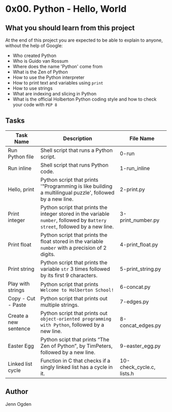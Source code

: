 # 0x00. Python - Hello, World

## What you should learn from this project

At the end of this project you are expected to be able to explain to anyone, without the help of Google:
* Who created Python
* Who is Guido van Rossum
* Where does the name 'Python' come from
* What is the Zen of Python
* How to use the Python interpreter
* How to print text and variables using `print`
* How to use strings
* What are indexing and slicing in Python
* What is the official Holberton Python coding style and how to check your code with `PEP 8`

## Tasks

| Task Name | Description | File Name |
| --------- | ----------- | --------- |
| Run Python file | Shell script that runs a Python script. | 0-run |
| Run inline | Shell script that runs Python code. | 1-run_inline |
| Hello, print | Python script that prints '"Programming is like building a multilingual puzzle', followed by a new line. | 2-print.py |
| Print integer | Python script that prints the integer stored in the variable `number`, followed by `Battery street`, followed by a new line. | 3-print_number.py |
| Print float | Python script that prints the float stored in the variable `number` with a precision of 2 digits. | 4-print_float.py |
| Print string | Python script that prints the variable `str` 3 times followed  by its first 9 characters. | 5-print_string.py |
| Play with strings | Python script that prints `Welcome to Holberton School!` | 6-concat.py |
| Copy - Cut - Paste | Python script that prints out multiple strings. |  7-edges.py |
| Create a new sentence | Python script that prints out `object-oriented programming with Python`, followed by a new line. | 8-concat_edges.py |
| Easter Egg | Python scipt that prints “The Zen of Python”, by TimPeters, followed by a new line. | 9-easter_egg.py |
| Linked list cycle | Function in C that checks if a singly linked list has a cycle in it. | 10-check_cycle.c, lists.h |

## Author
Jenn Ogden
